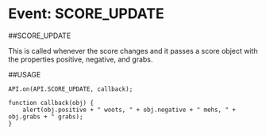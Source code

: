 Event: SCORE_UPDATE
====

##SCORE_UPDATE

This is called whenever the score changes and it passes a score object with the properties positive, negative, and grabs.

##USAGE

```
API.on(API.SCORE_UPDATE, callback);

function callback(obj) {
    alert(obj.positive + " woots, " + obj.negative + " mehs, " + obj.grabs + " grabs);
}
```
